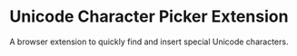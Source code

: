 # Unicode Character Picker Extension

A browser extension to quickly find and insert special Unicode characters.
